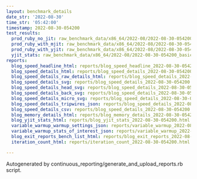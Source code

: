 ```yaml
---
layout: benchmark_details
date_str: '2022-08-30'
time_str: '05:42:00'
timestamp: 2022-08-30-054200
test_results:
  prod_ruby_no_jit: raw_benchmark_data/x86_64/2022-08/2022-08-30-054200_basic_benchmark_prod_ruby_no_jit.json
  prod_ruby_with_mjit: raw_benchmark_data/x86_64/2022-08/2022-08-30-054200_basic_benchmark_prod_ruby_with_mjit.json
  prod_ruby_with_yjit: raw_benchmark_data/x86_64/2022-08/2022-08-30-054200_basic_benchmark_prod_ruby_with_yjit.json
  yjit_stats: raw_benchmark_data/x86_64/2022-08/2022-08-30-054200_basic_benchmark_yjit_stats.json
reports:
  blog_speed_headline_html: reports/blog_speed_headline_2022-08-30-054200.html
  blog_speed_details_html: reports/blog_speed_details_2022-08-30-054200.html
  blog_speed_details_raw_details_html: reports/blog_speed_details_2022-08-30-054200.raw_details.html
  blog_speed_details_svg: reports/blog_speed_details_2022-08-30-054200.svg
  blog_speed_details_head_svg: reports/blog_speed_details_2022-08-30-054200.head.svg
  blog_speed_details_back_svg: reports/blog_speed_details_2022-08-30-054200.back.svg
  blog_speed_details_micro_svg: reports/blog_speed_details_2022-08-30-054200.micro.svg
  blog_speed_details_tripwires_json: reports/blog_speed_details_2022-08-30-054200.tripwires.json
  blog_speed_details_csv: reports/blog_speed_details_2022-08-30-054200.csv
  blog_memory_details_html: reports/blog_memory_details_2022-08-30-054200.html
  blog_yjit_stats_html: reports/blog_yjit_stats_2022-08-30-054200.html
  variable_warmup_warmup_settings_json: reports/variable_warmup_2022-08-30-054200.warmup_settings.json
  variable_warmup_stats_of_interest_json: reports/variable_warmup_2022-08-30-054200.stats_of_interest.json
  blog_exit_reports_bench_list_html: reports/blog_exit_reports_2022-08-30-054200.bench_list.html
  iteration_count_html: reports/iteration_count_2022-08-30-054200.html

---
```

Autogenerated by continuous_reporting/generate_and_upload_reports.rb script.
